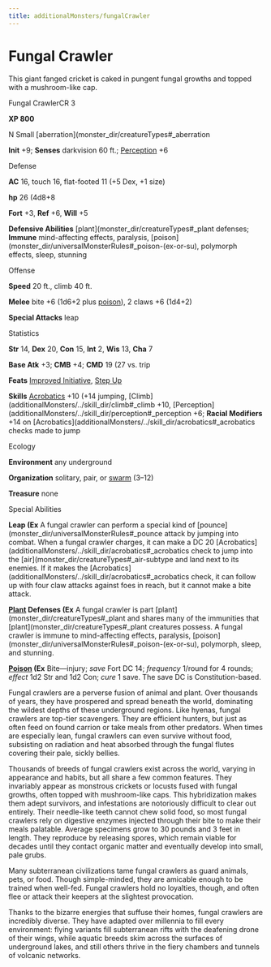 ```yaml
---
title: additionalMonsters/fungalCrawler
---
```

# Fungal Crawler

This giant fanged cricket is caked in pungent fungal growths and topped with a mushroom-like cap.

Fungal CrawlerCR 3

**XP 800**

N Small [aberration](monster_dir/creatureTypes#_aberration

**Init** +9; **Senses** darkvision 60 ft.; [Perception](additionalMonsters/../skill_dir/perception#_perception) +6

Defense

**AC** 16, touch 16, flat-footed 11 (+5 Dex, +1 size)

**hp** 26 (4d8+8

**Fort** +3, **Ref** +6, **Will** +5

**Defensive Abilities** [plant](monster_dir/creatureTypes#_plant defenses; **Immune** mind-affecting effects, paralysis, [poison](monster_dir/universalMonsterRules#_poison-(ex-or-su), polymorph effects, sleep, stunning

Offense

**Speed** 20 ft., climb 40 ft.

**Melee** bite +6 (1d6+2 plus [poison](monster_dir/universalMonsterRules#_poison-(ex-or-su))), 2 claws +6 (1d4+2)

**Special Attacks** leap

Statistics

**Str** 14, **Dex** 20, **Con** 15, **Int** 2, **Wis** 13, **Cha** 7

**Base Atk** +3; **CMB** +4; **CMD** 19 (27 vs. trip

**Feats** [Improved Initiative](additionalMonsters/../feats#_improved-initiative), [Step Up](additionalMonsters/../feats#_step-up)

**Skills** [Acrobatics](additionalMonsters/../skill_dir/acrobatics#_acrobatics) +10 (+14 jumping, [Climb](additionalMonsters/../skill_dir/climb#_climb +10, [Perception](additionalMonsters/../skill_dir/perception#_perception +6; **Racial Modifiers** +14 on [Acrobatics](additionalMonsters/../skill_dir/acrobatics#_acrobatics checks made to jump

Ecology

**Environment** any underground

**Organization** solitary, pair, or [swarm](monster_dir/creatureTypes#_swarm-subtype) (3–12)

**Treasure** none

Special Abilities

**Leap (Ex** A fungal crawler can perform a special kind of [pounce](monster_dir/universalMonsterRules#_pounce attack by jumping into combat. When a fungal crawler charges, it can make a DC 20 [Acrobatics](additionalMonsters/../skill_dir/acrobatics#_acrobatics check to jump into the [air](monster_dir/creatureTypes#_air-subtype and land next to its enemies. If it makes the [Acrobatics](additionalMonsters/../skill_dir/acrobatics#_acrobatics check, it can follow up with four claw attacks against foes in reach, but it cannot make a bite attack.

**[Plant](monster_dir/creatureTypes#_plant) Defenses (Ex** A fungal crawler is part [plant](monster_dir/creatureTypes#_plant and shares many of the immunities that [plant](monster_dir/creatureTypes#_plant creatures possess. A fungal crawler is immune to mind-affecting effects, paralysis, [poison](monster_dir/universalMonsterRules#_poison-(ex-or-su), polymorph, sleep, and stunning.

**[Poison](monster_dir/universalMonsterRules#_poison-(ex-or-su)) (Ex** Bite—injury; _save_ Fort DC 14; _frequency_ 1/round for 4 rounds; _effect_ 1d2 Str and 1d2 Con; _cure_ 1 save. The save DC is Constitution-based.

Fungal crawlers are a perverse fusion of animal and plant. Over thousands of years, they have prospered and spread beneath the world, dominating the wildest depths of these underground regions. Like hyenas, fungal crawlers are top-tier scavengers. They are efficient hunters, but just as often feed on found carrion or take meals from other predators. When times are especially lean, fungal crawlers can even survive without food, subsisting on radiation and heat absorbed through the fungal flutes covering their pale, sickly bellies.

Thousands of breeds of fungal crawlers exist across the world, varying in appearance and habits, but all share a few common features. They invariably appear as monstrous crickets or locusts fused with fungal growths, often topped with mushroom-like caps. This hybridization makes them adept survivors, and infestations are notoriously difficult to clear out entirely. Their needle-like teeth cannot chew solid food, so most fungal crawlers rely on digestive enzymes injected through their bite to make their meals palatable. Average specimens grow to 30 pounds and 3 feet in length. They reproduce by releasing spores, which remain viable for decades until they contact organic matter and eventually develop into small, pale grubs.

Many subterranean civilizations tame fungal crawlers as guard animals, pets, or food. Though simple-minded, they are amicable enough to be trained when well-fed. Fungal crawlers hold no loyalties, though, and often flee or attack their keepers at the slightest provocation.

Thanks to the bizarre energies that suffuse their homes, fungal crawlers are incredibly diverse. They have adapted over millennia to fill every environment: flying variants fill subterranean rifts with the deafening drone of their wings, while aquatic breeds skim across the surfaces of underground lakes, and still others thrive in the fiery chambers and tunnels of volcanic networks.

